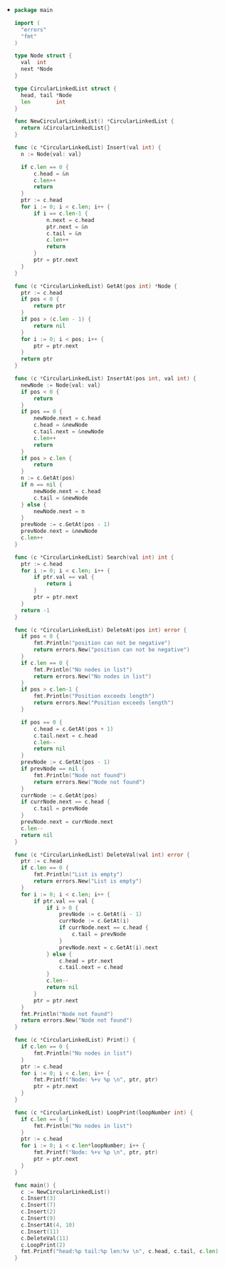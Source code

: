 - ```go
  package main
  
  import (
  	"errors"
  	"fmt"
  )
  
  type Node struct {
  	val  int
  	next *Node
  }
  
  type CircularLinkedList struct {
  	head, tail *Node
  	len        int
  }
  
  func NewCircularLinkedList() *CircularLinkedList {
  	return &CircularLinkedList{}
  }
  
  func (c *CircularLinkedList) Insert(val int) {
  	n := Node{val: val}
  
  	if c.len == 0 {
  		c.head = &n
  		c.len++
  		return
  	}
  	ptr := c.head
  	for i := 0; i < c.len; i++ {
  		if i == c.len-1 {
  			n.next = c.head
  			ptr.next = &n
  			c.tail = &n
  			c.len++
  			return
  		}
  		ptr = ptr.next
  	}
  }
  
  func (c *CircularLinkedList) GetAt(pos int) *Node {
  	ptr := c.head
  	if pos < 0 {
  		return ptr
  	}
  	if pos > (c.len - 1) {
  		return nil
  	}
  	for i := 0; i < pos; i++ {
  		ptr = ptr.next
  	}
  	return ptr
  }
  
  func (c *CircularLinkedList) InsertAt(pos int, val int) {
  	newNode := Node{val: val}
  	if pos < 0 {
  		return
  	}
  	if pos == 0 {
  		newNode.next = c.head
  		c.head = &newNode
  		c.tail.next = &newNode
  		c.len++
  		return
  	}
  	if pos > c.len {
  		return
  	}
  	n := c.GetAt(pos)
  	if n == nil {
  		newNode.next = c.head
  		c.tail = &newNode
  	} else {
  		newNode.next = n
  	}
  	prevNode := c.GetAt(pos - 1)
  	prevNode.next = &newNode
  	c.len++
  }
  
  func (c *CircularLinkedList) Search(val int) int {
  	ptr := c.head
  	for i := 0; i < c.len; i++ {
  		if ptr.val == val {
  			return i
  		}
  		ptr = ptr.next
  	}
  	return -1
  }
  
  func (c *CircularLinkedList) DeleteAt(pos int) error {
  	if pos < 0 {
  		fmt.Println("position can not be negative")
  		return errors.New("position can not be negative")
  	}
  	if c.len == 0 {
  		fmt.Println("No nodes in list")
  		return errors.New("No nodes in list")
  	}
  	if pos > c.len-1 {
  		fmt.Println("Position exceeds length")
  		return errors.New("Position exceeds length")
  	}
  
  	if pos == 0 {
  		c.head = c.GetAt(pos + 1)
  		c.tail.next = c.head
  		c.len--
  		return nil
  	}
  	prevNode := c.GetAt(pos - 1)
  	if prevNode == nil {
  		fmt.Println("Node not found")
  		return errors.New("Node not found")
  	}
  	currNode := c.GetAt(pos)
  	if currNode.next == c.head {
  		c.tail = prevNode
  	}
  	prevNode.next = currNode.next
  	c.len--
  	return nil
  }
  
  func (c *CircularLinkedList) DeleteVal(val int) error {
  	ptr := c.head
  	if c.len == 0 {
  		fmt.Println("List is empty")
  		return errors.New("List is empty")
  	}
  	for i := 0; i < c.len; i++ {
  		if ptr.val == val {
  			if i > 0 {
  				prevNode := c.GetAt(i - 1)
  				currNode := c.GetAt(i)
  				if currNode.next == c.head {
  					c.tail = prevNode
  				}
  				prevNode.next = c.GetAt(i).next
  			} else {
  				c.head = ptr.next
  				c.tail.next = c.head
  			}
  			c.len--
  			return nil
  		}
  		ptr = ptr.next
  	}
  	fmt.Println("Node not found")
  	return errors.New("Node not found")
  }
  
  func (c *CircularLinkedList) Print() {
  	if c.len == 0 {
  		fmt.Println("No nodes in list")
  	}
  	ptr := c.head
  	for i := 0; i < c.len; i++ {
  		fmt.Printf("Node: %+v %p \n", ptr, ptr)
  		ptr = ptr.next
  	}
  }
  
  func (c *CircularLinkedList) LoopPrint(loopNumber int) {
  	if c.len == 0 {
  		fmt.Println("No nodes in list")
  	}
  	ptr := c.head
  	for i := 0; i < c.len*loopNumber; i++ {
  		fmt.Printf("Node: %+v %p \n", ptr, ptr)
  		ptr = ptr.next
  	}
  }
  
  func main() {
  	c := NewCircularLinkedList()
  	c.Insert(3)
  	c.Insert(7)
  	c.Insert(2)
  	c.Insert(9)
  	c.InsertAt(4, 10)
  	c.Insert(11)
  	c.DeleteVal(11)
  	c.LoopPrint(2)
  	fmt.Printf("head:%p tail:%p len:%v \n", c.head, c.tail, c.len)
  }
  
  ```
